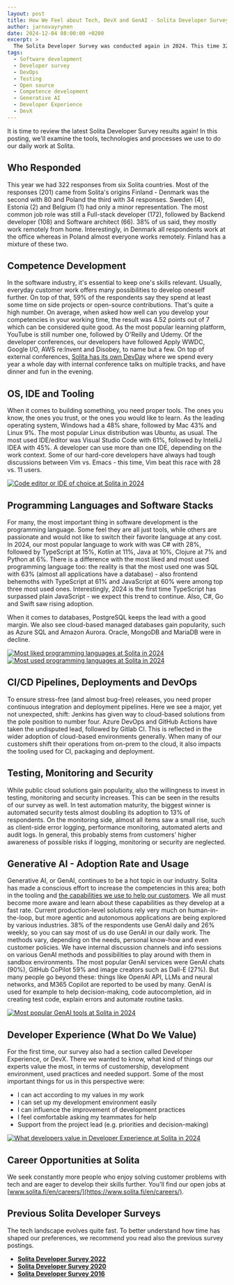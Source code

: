 ```yaml
---
layout: post
title: How We Feel about Tech, DevX and GenAI - Solita Developer Survey 2024 Results
author: jarnovayrynen
date: 2024-12-04 08:00:00 +0200
excerpt: >
  The Solita Developer Survey was conducted again in 2024. This time 322 Solitans from six countries shared their preferences regarding technologies, processes and tooling.  This summary of the survey results shows which tech is hot and which is not in Solita in 2024. 
tags:
  - Software development
  - Developer survey
  - DevOps
  - Testing
  - Open source
  - Competence development
  - Generative AI
  - Developer Experience
  - DevX
---
```


It is time to review the latest Solita Developer Survey results again! In this posting, we'll examine the tools, technologies and processes we use to do our daily work at Solita.

## Who Responded

This year we had 322 responses from six Solita countries. Most of the responses (201) came from Solita's origins Finland - Denmark was the second with 80 and Poland the third with 34 responses. Sweden (4), Estonia (2) and Belgium (1) had only a minor representation. The most common job role was still a Full-stack developer (172), followed by Backend developer (108) and Software architect (66). 38% of us said, they mostly work remotely from home. Interestingly, in Denmark all respondents work at the office whereas in Poland almost everyone works remotely. Finland has a mixture of these two.

## Competence Development
In the software industry, it's essential to keep one's skills relevant. Usually, everyday customer work offers many possibilities to develop oneself further. On top of that, 59% of the respondents say they spend at least some time on side projects or open-source contributions. That's quite a high number. On average, when asked how well can you develop your competencies in your working time, the result was 4.52 points out of 7 which can be considered quite good. As the most popular learning platform, YouTube is still number one, followed by O'Reilly and Udemy. Of the developer conferences, our developers have followed Apply WWDC, Google I/O, AWS re:Invent and Disobey, to name but a few. On top of external conferences, [Solita has its own DevDay](https://dev.solita.fi/2021/12/13/devday-of-solita.html) where we spend every year a whole day with internal conference talks on multiple tracks, and have dinner and fun in the evening.

## OS, IDE and Tooling
When it comes to building something, you need proper tools. The ones you know, the ones you trust, or the ones you would like to learn. As the leading operating system, Windows had a 48% share, followed by Mac 43% and Linux 9%. The most popular Linux distribution was Ubuntu, as usual. The most used IDE/editor was Visual Studio Code with 61%, followed by IntelliJ IDEA with 45%. A developer can use more than one IDE, depending on the work context. Some of our hard-core developers have always had tough discussions between Vim vs. Emacs - this time, Vim beat this race with 28 vs. 11 users.

[![Code editor or IDE of choice at Solita in 2024](/img/developer-survey-2024/DEV_survey_2024-ide.png)](/img/developer-survey-2024/DEV_survey_2024-ide.png)

## Programming Languages and Software Stacks
For many, the most important thing in software development is the programming language. Some feel they are all just tools, while others are passionate and would not like to switch their favorite language at any cost. In 2024, our most popular language to work with was C# with 28%, followed by TypeScript at 15%, Kotlin at 11%, Java at 10%, Clojure at 7% and Python at 6%. There is a difference with the most liked and most used programming language too: the reality is that the most used one was SQL with 63% (almost all applications have a database) - also frontend behemoths with TypeScript at 61% and JavaScript at 60% were among top three most used ones. Interestingly, 2024 is the first time TypeScript has surpassed plain JavaScript - we expect this trend to continue. Also, C#, Go and Swift saw rising adoption.

When it comes to databases, PostgreSQL keeps the lead with a good margin. We also see cloud-based managed databases gain popularity, such as Azure SQL and Amazon Aurora. Oracle, MongoDB and MariaDB were in decline.

[![Most liked programming languages at Solita in 2024](/img/developer-survey-2024/DEV_survey_2024-most_liked_languages.png)](/img/developer-survey-2024/DEV_survey_2024-most_liked_languages.png)
[![Most used programming languages at Solita in 2024](/img/developer-survey-2024/DEV_survey_2024-most_used_languages.png)](/img/developer-survey-2024/DEV_survey_2024-most_used_languages.png)

## CI/CD Pipelines, Deployments and DevOps
To ensure stress-free (and almost bug-free) releases, you need proper continuous integration and deployment pipelines. Here we see a major, yet not unexpected, shift: Jenkins has given way to cloud-based solutions from the pole position to number four. Azure DevOps and GitHub Actions have taken the undisputed lead, followed by Gitlab CI. This is reflected in the wider adoption of cloud-based environments generally. When many of our customers shift their operations from on-prem to the cloud, it also impacts the tooling used for CI, packaging and deployment.

## Testing, Monitoring and Security
While public cloud solutions gain popularity, also the willingness to invest in testing, monitoring and security increases. This can be seen in the results of our survey as well. In test automation maturity, the biggest winner is automated security tests almost doubling its adoption to 13% of respondents. On the monitoring side, almost all items saw a small rise, such as client-side error logging, performance monitoring, automated alerts and audit logs. In general, this probably stems from customers' higher awareness of possible risks if logging, monitoring or security are neglected.

## Generative AI - Adoption Rate and Usage
Generative AI, or GenAI, continues to be a hot topic in our industry. Solita has made a conscious effort to increase the competencies in this area; both in the tooling and [the capabilities we use to help our customers](https://www.solita.fi/generative-ai-in-software-development/). We all must become more aware and learn about these capabilities as they develop at a fast rate. Current production-level solutions rely very much on human-in-the-loop, but more agentic and autonomous applications are being explored by various industries. 38% of the respondents use GenAI daily and 26% weekly, so you can say most of us do use GenAI in our daily work. The methods vary, depending on the needs, personal know-how and even customer policies. We have internal discussion channels and info sessions on various GenAI methods and possibilities to play around with them in sandbox environments. The most popular GenAI services were GenAI chats (90%), GitHub CoPilot 59% and image creators such as Dall-E (27%). But many people go beyond these: things like OpenAI API, LLMs and neural networks, and M365 Copilot are reported to be used by many. GenAI is used for example to help decision-making, code autocompletion, aid in creating test code, explain errors and automate routine tasks.

[![Most popular GenAI tools at Solita in 2024](/img/developer-survey-2024/DEV_survey_2024-genai_tools.png)](/img/developer-survey-2024/DEV_survey_2024-genai_tools.png)

## Developer Experience (What Do We Value)
For the first time, our survey also had a section called Developer Experience, or DevX. There we wanted to know, what kind of things our experts value the most, in terms of customership, development environment, used practices and needed support. Some of the most important things for us in this perspective were:
- I can act according to my values in my work
- I can set up my development environment easily
- I can influence the improvement of development practices
- I feel comfortable asking my teammates for help
- Support from the project lead (e.g. priorities and decision-making)

[![What developers value in Developer Experience at Solita in 2024](/img/developer-survey-2024/DEV_survey_2024-developer_experience.png)](/img/developer-survey-2024/DEV_survey_2024-developer_experience.png)

## Career Opportunities at Solita
We seek constantly more people who enjoy solving customer problems with tech and are eager to develop their skills
further. You'll find our open jobs at [www.solita.fi/en/careers/](https://www.solita.fi/en/careers/).

## Previous Solita Developer Surveys

The tech landscape evolves quite fast. To better understand how time has shaped our preferences, we recommend you read
also the previous survey postings.

* [**Solita Developer Survey 2022**](https://dev.solita.fi/2022/12/15/developer-survey-2022.html)
* [**Solita Developer Survey 2020**](https://dev.solita.fi/2020/12/10/developer-survey-2020.html)
* [**Solita Developer Survey 2016**](https://dev.solita.fi/java/2016/05/13/Developers-love-spaces.html)
